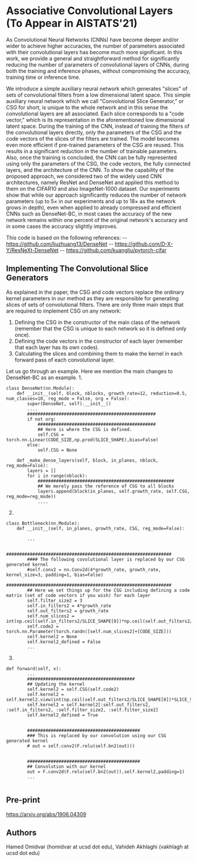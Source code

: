 # Associative Convolutional Layers (To Appear in AISTATS'21)
As Convolutional Neural Networks (CNNs) have become deeper and/or wider to achieve higher accuracies, the number of parameters associated with their convolutional layers has become much more significant. In this work, we provide a general and straightforward method for significantly reducing the number of parameters of convolutional layers of CNNs, during both the training and inference phases, without compromising the accuracy, training time or inference time.

We introduce a simple auxiliary neural network which generates "slices" of sets of convolutional filters from a low dimensional latent space.
This simple auxiliary neural network which we call “Convolutional Slice Generator,” or CSG for short, is unique to the whole network and in this sense the convolutional layers are all associated. Each slice corresponds to a "code vector," which is its representation in the aforementioned low dimensional latent space.
During the training of the CNN, instead of training the filters of the convolutional layers directly, only the parameters of the CSG and the code vectors of the slices of the filters are trained. The model becomes even more efficient if pre-trained parameters of the CSG are reused. This results in a significant reduction in the number of trainable parameters. Also, once the training is concluded, the CNN can be fully represented using only the parameters of the CSG, the code vectors, the fully connected layers, and the architecture of the CNN. To show the capability of the proposed approach, we considered two of the widely used CNN architectures, namely ResNet and DenseNet and applied this method to them on the CIFAR10 and also ImageNet-1000 dataset. Our experiments show that while our approach significantly reduces the number of network parameters (up to $5\times$ in our experiments and up to $18\times$ as the network grows in depth), even when applied to already compressed and efficient CNNs such as DenseNet-BC, in most cases the accuracy of the new network remains within one percent of the original network's accuracy and in some cases the accuracy slightly improves. 

This code is based on the following references: 
-- https://github.com/liuzhuang13/DenseNet 
-- https://github.com/D-X-Y/ResNeXt-DenseNet 
-- https://github.com/kuangliu/pytorch-cifar 




## Implementing The Convolutional Slice Generators
As explained in the paper, the CSG and code vectors replace the ordinary kernel parameters in our method as they are responsible for generating slices of sets of convolutional filters.
There are only three main steps that are required to implement CSG on any network:
1. Defining the CSG in the constructor of the main class of the network (remember that the CSG is unique to each network so it is defined only once).
2. Defining the code vectors in the constructor of each layer (remember that each layer has its own codes).
3. Calculating the slices and combining them to make the kernel in each forward pass of each convolutional layer.


Let us go through an example. Here we mention the main changes to DenseNet-BC as an example. 
1. 
```
class DenseNet(nn.Module):
    def __init__(self, block, nblocks, growth_rate=12, reduction=0.5, num_classes=10, reg_mode = False, org = False):
        super(DenseNet, self).__init__()
        ....
        #################################################
        if not org:
            #############################################
            ## Here is where the CSG is defined.
            self.CSG = torch.nn.Linear(CODE_SIZE,np.prod(SLICE_SHAPE),bias=False)
        else:
            self.CSG = None
        
    def _make_dense_layers(self, block, in_planes, nblock, reg_mode=False):
        layers = []
        for i in range(nblock):
            ####################################################
            ## We merely pass the reference of CSG to all blocks
            layers.append(block(in_planes, self.growth_rate, self.CSG, reg_mode=reg_mode))
            ....
```
        
2. 

```
class Bottleneck(nn.Module):
    def __init__(self, in_planes, growth_rate, CSG, reg_mode=False):
    
        ...
        
        ###############################################################
        #### The following covolutional layer is replaced by our CSG generated kernel
        #self.conv2 = nn.Conv2d(4*growth_rate, growth_rate, kernel_size=3, padding=1, bias=False)
        ###############################################################
        ## Here we set things up for the CSG including defining a code matrix (set of code vectors if you wish) for each layer
        self.filter_size2 = 3
        self.in_filters2 = 4*growth_rate
        self.out_filters2 = growth_rate
        self.num_slices2 = int(np.ceil(self.in_filters2/SLICE_SHAPE[0])*np.ceil(self.out_filters2/SLICE_SHAPE[1]))
        self.code2 = torch.nn.Parameter(torch.randn([self.num_slices2]+[CODE_SIZE]))
        self.kernel2 = None
        self.kernel2_defined = False
        ...
```

3. 
```
def forward(self, x):
        ...
        #########################################
        ## Updating the kernel
        self.kernel2 = self.CSG(self.code2)
        self.kernel2 = self.kernel2.view(int(np.ceil(self.out_filters2/SLICE_SHAPE[0])*SLICE_SHAPE[0]),int(np.ceil(self.in_filters2/SLICE_SHAPE[1])*SLICE_SHAPE[1]),3,3)
        self.kernel2 = self.kernel2[:self.out_filters2, :self.in_filters2, :self.filter_size2, :self.filter_size2]
        self.kernel2_defined = True
        
        
        ###########################################
        ### This is replaced by our convolution using our CSG generated kernel
        # out = self.conv2(F.relu(self.bn2(out)))
        
        
        ###########################################
        ## Convolution with our kernel
        out = F.conv2d(F.relu(self.bn2(out)),self.kernel2,padding=1)
        ...
        
```

## Pre-print
https://arxiv.org/abs/1906.04309

## Authors
Hamed Omidvar (homidvar at ucsd dot edu), 
Vahideh Akhlaghi (vakhlagh at ucsd dot edu)
